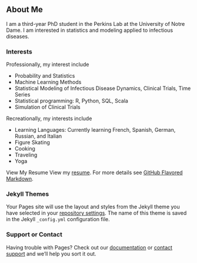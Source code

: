 ## About Me

I am a third-year PhD student in the Perkins Lab at the University of Notre Dame. I am interested in statistics and modeling applied to infectious diseases.

### Interests
Professionally, my interest include
- Probability and Statistics
- Machine Learning Methods
- Statistical Modeling of Infectious Disease Dynamics, Clinical Trials, Time Series
- Statistical programming: R, Python, SQL, Scala
- Simulation of Clinical Trials

Recreationally, my interests include
- Learning Languages: Currently learning French, Spanish, German, Russian, and Italian
- Figure Skating
- Cooking
- Traveling
- Yoga


View My Resume
View my <a href="https://github.com/annaliesekwieler/annaliesekwieler.github.io/blob/master/Resume.pdf">resume</a>.
For more details see [GitHub Flavored Markdown](https://guides.github.com/features/mastering-markdown/).

### Jekyll Themes

Your Pages site will use the layout and styles from the Jekyll theme you have selected in your [repository settings](https://github.com/annaliesekwieler/annaliesekwieler.github.io/settings). The name of this theme is saved in the Jekyll `_config.yml` configuration file.

### Support or Contact

Having trouble with Pages? Check out our [documentation](https://docs.github.com/categories/github-pages-basics/) or [contact support](https://github.com/contact) and we’ll help you sort it out.
